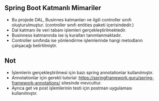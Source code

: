## Spring Boot Katmanlı Mimariler

* Bu projede DAL, Businnes katmanları ve ilgili controller sınıfı oluşturulmuştur. (controller sınıfı entities paketi içerisindedir.)
* Dal katmanı ile veri tabanı işlemleri gerçekleştirilmektedir.
* Businness katmanında ise iş kuralları tanımlanmaktadır.
* Controller sınıfında ise yönlendirme işlemlerinde hangi metodların çalışacağı belirtilmiştir.

## Not
* İşlemlerin gerçekleştirilmesi için bazı spring annotationlar kullanılmıştır.
* Annotationlar için gerekli  tutorial :https://springframework.guru/spring-framework-annotations/ sitesinde mevcuttur.
* Ayrıca get ve post işlemlerinin testi için postman uygulaması kullanılmıştır.
